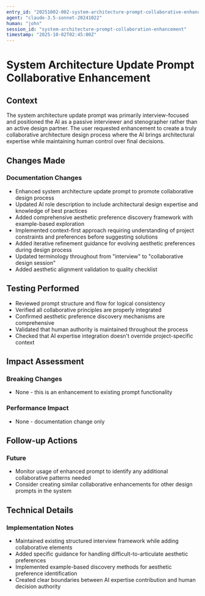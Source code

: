 ```yaml
---
entry_id: "20251002-002-system-architecture-prompt-collaborative-enhancement"
agent: "claude-3.5-sonnet-20241022"
human: "john"
session_id: "system-architecture-prompt-collaboration-enhancement"
timestamp: "2025-10-02T02:45:00Z"
---
```


# System Architecture Update Prompt Collaborative Enhancement

## Context
The system architecture update prompt was primarily interview-focused and positioned the AI as a passive interviewer and stenographer rather than an active design partner. The user requested enhancement to create a truly collaborative architecture design process where the AI brings architectural expertise while maintaining human control over final decisions.

## Changes Made

### Documentation Changes
- Enhanced system architecture update prompt to promote collaborative design process
- Updated AI role description to include architectural design expertise and knowledge of best practices
- Added comprehensive aesthetic preference discovery framework with example-based exploration
- Implemented context-first approach requiring understanding of project constraints and preferences before suggesting solutions
- Added iterative refinement guidance for evolving aesthetic preferences during design process
- Updated terminology throughout from "interview" to "collaborative design session"
- Added aesthetic alignment validation to quality checklist

## Testing Performed
- Reviewed prompt structure and flow for logical consistency
- Verified all collaborative principles are properly integrated
- Confirmed aesthetic preference discovery mechanisms are comprehensive
- Validated that human authority is maintained throughout the process
- Checked that AI expertise integration doesn't override project-specific context

## Impact Assessment

### Breaking Changes
- None - this is an enhancement to existing prompt functionality

### Performance Impact
- None - documentation change only

## Follow-up Actions

### Future
- Monitor usage of enhanced prompt to identify any additional collaborative patterns needed
- Consider creating similar collaborative enhancements for other design prompts in the system

## Technical Details

### Implementation Notes
- Maintained existing structured interview framework while adding collaborative elements
- Added specific guidance for handling difficult-to-articulate aesthetic preferences
- Implemented example-based discovery methods for aesthetic preference identification
- Created clear boundaries between AI expertise contribution and human decision authority
